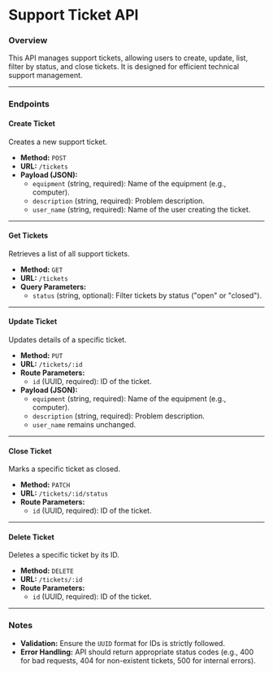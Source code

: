 # Support Ticket API

### Overview

This API manages support tickets, allowing users to create, update, list, filter by status, and close tickets. It is designed for efficient technical support management.

---

### Endpoints

#### **Create Ticket**

Creates a new support ticket.

- **Method:** `POST`
- **URL:** `/tickets`
- **Payload (JSON):**
  - `equipment` (string, required): Name of the equipment (e.g., computer).
  - `description` (string, required): Problem description.
  - `user_name` (string, required): Name of the user creating the ticket.

---

#### **Get Tickets**

Retrieves a list of all support tickets.

- **Method:** `GET`
- **URL:** `/tickets`
- **Query Parameters:**
  - `status` (string, optional): Filter tickets by status ("open" or "closed").

---

#### **Update Ticket**

Updates details of a specific ticket.

- **Method:** `PUT`
- **URL:** `/tickets/:id`
- **Route Parameters:**
  - `id` (UUID, required): ID of the ticket.
- **Payload (JSON):**
  - `equipment` (string, required): Name of the equipment (e.g., computer).
  - `description` (string, required): Problem description.
  - `user_name` remains unchanged.

---

#### **Close Ticket**

Marks a specific ticket as closed.

- **Method:** `PATCH`
- **URL:** `/tickets/:id/status`
- **Route Parameters:**
  - `id` (UUID, required): ID of the ticket.

---

#### **Delete Ticket**

Deletes a specific ticket by its ID.

- **Method:** `DELETE`
- **URL:** `/tickets/:id`
- **Route Parameters:**
  - `id` (UUID, required): ID of the ticket.

---

### Notes

- **Validation:** Ensure the `UUID` format for IDs is strictly followed.
- **Error Handling:** API should return appropriate status codes (e.g., 400 for bad requests, 404 for non-existent tickets, 500 for internal errors).
